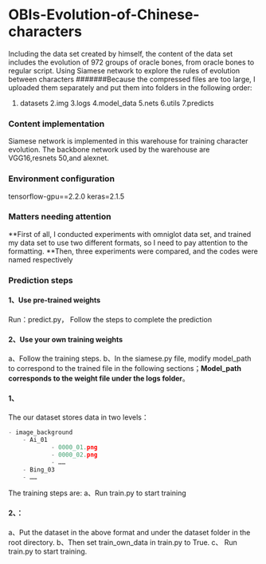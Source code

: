 # OBIs-Evolution-of-Chinese-characters
Including the data set created by himself, the content of the data set includes the evolution of 972 groups of oracle bones, from oracle bones to regular script. Using Siamese network to explore the rules of evolution between characters
#######Because the compressed files are too large, I uploaded them separately and put them into folders in the following order:
1. datasets
2.img
3.logs
4.model_data
5.nets
6.utils
7.predicts

### Content implementation
Siamese network is implemented in this warehouse for training character evolution. The backbone network used by the warehouse are VGG16,resnets 50,and alexnet.

### Environment configuration
tensorflow-gpu==2.2.0
keras=2.1.5
### Matters needing attention
**First of all, I conducted experiments with omniglot data set, and trained my data set to use two different formats, so I need to pay attention to the formatting.
**Then, three experiments were compared, and the codes were named respectively

### Prediction steps
#### 1、Use pre-trained weights
Run：predict.py，
Follow the steps to complete the prediction
#### 2、Use your own training weights
a、Follow the training steps.
b、In the siamese.py file, modify model_path to correspond to the trained file in the following sections；**Model_path corresponds to the weight file under the logs folder**。


#### 1、
The our dataset stores data in two levels：
```python
- image_background
	- Ai_01
			- 0000_01.png
			- 0000_02.png
			- ……
	- Bing_03
	- ……
```
The training steps are:
a、Run train.py to start training
#### 2、：
a、Put the dataset in the above format and under the dataset folder in the root directory.
b、Then set train_own_data in train.py to True.
c、 Run train.py to start training.


